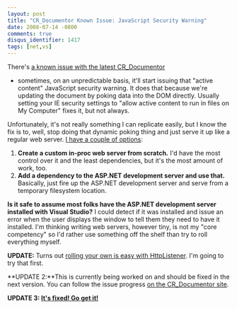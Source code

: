 ```yaml
---
layout: post
title: "CR_Documentor Known Issue: JavaScript Security Warning"
date: 2008-07-14 -0800
comments: true
disqus_identifier: 1417
tags: [net,vs]
---
```

There's [a known issue with the latest
CR\_Documentor](http://code.google.com/p/cr-documentor/wiki/KnownIssues)
- sometimes, on an unpredictable basis, it'll start issuing that "active
content" JavaScript security warning. It does that because we're
updating the document by poking data into the DOM directly. Usually
setting your IE security settings to "allow active content to run in
files on My Computer" fixes it, but not always.

Unfortunately, it's not really something I can replicate easily, but I
know the fix is to, well, stop doing that dynamic poking thing and just
serve it up like a regular web server. [I have a couple of
options](http://code.google.com/p/cr-documentor/wiki/ProductRoadmap):

1.  **Create a custom in-proc web server from scratch.** I'd have the
    most control over it and the least dependencies, but it's the most
    amount of work, too.
2.  **Add a dependency to the ASP.NET development server and use that.**
    Basically, just fire up the ASP.NET development server and serve
    from a temporary filesystem location.

**Is it safe to assume most folks have the ASP.NET development server
installed with Visual Studio?** I could detect if it was installed and
issue an error when the user displays the window to tell them they need
to have it installed. I'm thinking writing web servers, however tiny, is
not my "core competency" so I'd rather use something off the shelf than
try to roll everything myself.

**UPDATE:** Turns out [rolling your own is easy with
HttpListener](/archive/2008/07/16/simplest-embedded-web-server-ever-with-httplistener.aspx).
I'm going to try that first.

**UPDATE 2:**This is currently being worked on and should be fixed in
the next version. You can follow the issue progress [on the
CR\_Documentor
site](http://code.google.com/p/cr-documentor/issues/detail?id=1).

**UPDATE 3: [It's fixed! Go get
it!](http://cr-documentor.googlecode.com)**

